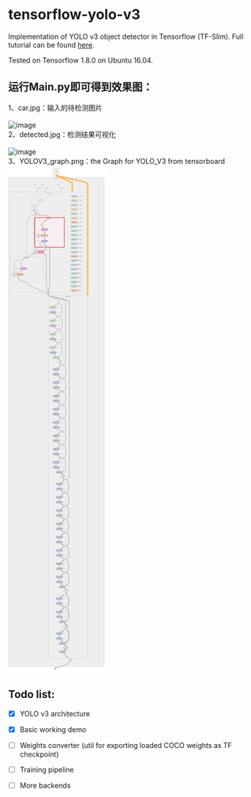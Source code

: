 # tensorflow-yolo-v3

Implementation of YOLO v3 object detector in Tensorflow (TF-Slim). Full tutorial can be found [here](https://pjreddie.com/media/files/yolov3.weights).

Tested on Tensorflow 1.8.0 on Ubuntu 16.04.


## 运行Main.py即可得到效果图：<br>
1、car.jpg：输入的待检测图片<br><br>
![image](yolo2_data/car.jpg)<br>
2、detected.jpg：检测结果可视化<br><br>
![image](yolo2_data/detection.jpg)<br>
3、YOLOV3_graph.png：the Graph for YOLO_V3 from tensorboard
![image](YOLOV3_graph.png)<br>

## Todo list:
- [x] YOLO v3 architecture
- [x] Basic working demo
- [ ] Weights converter (util for exporting loaded COCO weights as TF checkpoint)
- [ ] Training pipeline
- [ ] More backends


